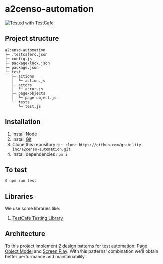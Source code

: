 # a2censo-automation
![Tested with TestCafe](https://img.shields.io/badge/tested%20with-TestCafe-2fa4cf.svg)
## Project structure
```
a2censo-automation
├─ .testcaferc.json
├─ config.js
├─ package-lock.json
├─ package.json
└─ test
   ├─ actions
   │  └─ action.js
   ├─ actors
   │  └─ actor.js
   ├─ page-objects
   │  └─ page-object.js
   └─ tests
      └─ test.js
```
 ## Installation
 1. Install [Node](https://nodejs.org/en/) 
 2. Install [Git](https://git-scm.com/downloads)
 3. Clone this repository `git clone https://github.com/grability-inc/a2censo-automation.git` 
 4. Install dependencies  `npm i`
 
## To test
```sh 
$ npm run test
```
## Libraries
We use some libraries like:
1. [TestCafe Testing Library](https://testing-library.com/docs/testcafe-testing-library/intro)

## Architecture
To this project implement 2 design patterns for test automation: [Page Object Model](https://medium.com/tech-tajawal/page-object-model-pom-design-pattern-f9588630800b) and [Screen Play](https://moduscreate.com/blog/the-screenplay-test-design-pattern/). With this patterns' combination we'll obtain better performance and maintainability.
